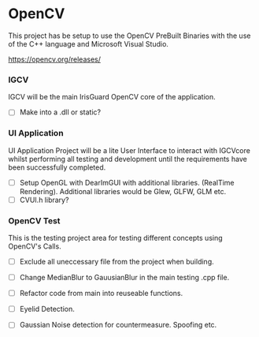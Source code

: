 # **OpenCV**

This project has be setup to use the OpenCV PreBuilt Binaries with the use of 
the C++ language and Microsoft Visual Studio.
 
 https://opencv.org/releases/
 
 
### **IGCV**
 
 IGCV will be the main IrisGuard OpenCV core of the application.
 
 - [ ] Make into a .dll or static?

### **UI Application**

UI Application Project will be a lite User Interface to interact with IGCVcore whilst
performing all testing and development until the requirements have been successfully completed.

- [ ] Setup OpenGL with DearImGUI with additional libraries. (RealTime Rendering).
      Additional libraries would be Glew, GLFW, GLM etc.
- [ ] CVUI.h library?

### **OpenCV Test**

This is the testing project area for testing different concepts using OpenCV's Calls.

- [ ] Exclude all uneccessary file from the project when building. 
- [ ] Change MedianBlur to GauusianBlur in the main testing .cpp file.
- [ ] Refactor code from main into reuseable functions.
- [ ] Eyelid Detection.
- [ ] Gaussian Noise detection for countermeasure. Spoofing etc.

